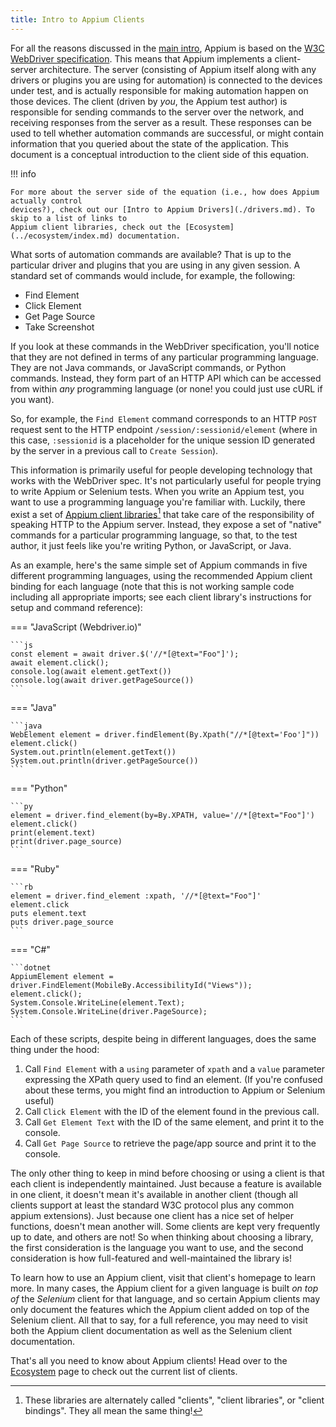 ```yaml
---
title: Intro to Appium Clients
---
```


For all the reasons discussed in the [main intro](./index.md), Appium is based on the [W3C
WebDriver specification](https://w3c.github.io/webdriver/webdriver-spec.html). This means that
Appium implements a client-server architecture. The server (consisting of Appium itself along with
any drivers or plugins you are using for automation) is connected to the devices under test, and
is actually responsible for making automation happen on those devices. The client (driven by *you*,
the Appium test author) is responsible for sending commands to the server over the network, and
receiving responses from the server as a result. These responses can be used to tell whether
automation commands are successful, or might contain information that you queried about the state
of the application. This document is a conceptual introduction to the client side of this equation.

!!! info

    For more about the server side of the equation (i.e., how does Appium actually control
    devices?), check out our [Intro to Appium Drivers](./drivers.md). To skip to a list of links to
    Appium client libraries, check out the [Ecosystem](../ecosystem/index.md) documentation.

What sorts of automation commands are available? That is up to the particular driver and plugins
that you are using in any given session. A standard set of commands would include, for example, the
following:

- Find Element
- Click Element
- Get Page Source
- Take Screenshot

If you look at these commands in the WebDriver specification, you'll notice that they are not
defined in terms of any particular programming language. They are not Java commands, or JavaScript
commands, or Python commands. Instead, they form part of an HTTP API which can be accessed from
within *any* programming language (or none! you could just use cURL if you want).

So, for example, the `Find Element` command corresponds to an HTTP `POST` request sent to the HTTP
endpoint `/session/:sessionid/element` (where in this case, `:sessionid` is a placeholder for the
unique session ID generated by the server in a previous call to `Create Session`).

This information is primarily useful for people developing technology that works with the WebDriver
spec. It's not particularly useful for people trying to write Appium or Selenium tests. When you
write an Appium test, you want to use a programming language you're familiar with. Luckily, there
exist a set of [Appium client libraries](../ecosystem/index.md)[^1] that take care of the
responsibility of speaking HTTP to the Appium server. Instead, they expose a set of "native"
commands for a particular programming language, so that, to the test author, it just feels like
you're writing Python, or JavaScript, or Java.

As an example, here's the same simple set of Appium commands in five different programming
languages, using the recommended Appium client binding for each language (note that this is not
working sample code including all appropriate imports; see each client library's instructions for
setup and command reference):

=== "JavaScript (Webdriver.io)"

    ```js
    const element = await driver.$('//*[@text="Foo"]');
    await element.click();
    console.log(await element.getText())
    console.log(await driver.getPageSource())
    ```

=== "Java"

    ```java
    WebElement element = driver.findElement(By.Xpath("//*[@text='Foo']"))
    element.click()
    System.out.println(element.getText())
    System.out.println(driver.getPageSource())
    ```

=== "Python"

    ```py
    element = driver.find_element(by=By.XPATH, value='//*[@text="Foo"]')
    element.click()
    print(element.text)
    print(driver.page_source)
    ```

=== "Ruby"

    ```rb
    element = driver.find_element :xpath, '//*[@text="Foo"]'
    element.click
    puts element.text
    puts driver.page_source
    ```
    
=== "C#"

    ```dotnet
    AppiumElement element = driver.FindElement(MobileBy.AccessibilityId("Views"));   
    element.click();
    System.Console.WriteLine(element.Text);
    System.Console.WriteLine(driver.PageSource);
    ```
    
Each of these scripts, despite being in different languages, does the same thing under the hood:

1. Call `Find Element` with a `using` parameter of `xpath` and a `value` parameter expressing the
   XPath query used to find an element. (If you're confused about these terms, you might find an
   introduction to Appium or Selenium useful)
2. Call `Click Element` with the ID of the element found in the previous call.
3. Call `Get Element Text` with the ID of the same element, and print it to the console.
4. Call `Get Page Source` to retrieve the page/app source and print it to the console.

The only other thing to keep in mind before choosing or using a client is that each client is
independently maintained. Just because a feature is available in one client, it doesn't mean it's
available in another client (though all clients support at least the standard W3C protocol plus any
common appium extensions). Just because one client has a nice set of helper functions, doesn't mean
another will. Some clients are kept very frequently up to date, and others are not! So when
thinking about choosing a library, the first consideration is the language you want to use, and the
second consideration is how full-featured and well-maintained the library is!

To learn how to use an Appium client, visit that client's homepage to learn more. In many cases,
the Appium client for a given language is built *on top of* the *Selenium* client for that
language, and so certain Appium clients may only document the features which the Appium client
added on top of the Selenium client. All that to say, for a full reference, you may need to visit
both the Appium client documentation as well as the Selenium client documentation.

That's all you need to know about Appium clients! Head over to the
[Ecosystem](../ecosystem/index.md) page to check out the current list of clients.

[^1]: These libraries are alternately called "clients", "client libraries", or "client bindings".
  They all mean the same thing!
